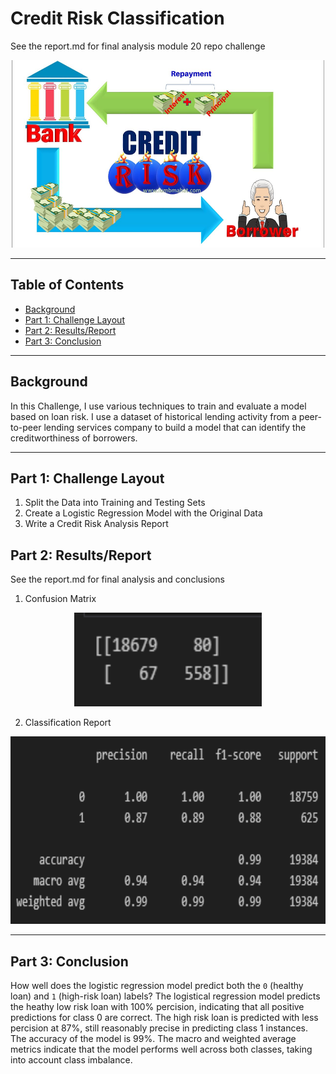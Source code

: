 # Credit Risk Classification

See the report.md for final analysis module 20 repo challenge

<p align="center">
<img src="Images/credit_pic.jpg" alt="crypto graphic" width="500" height="300"  >
</p>
  
---
## Table of Contents

- [Background](#background)
- [Part 1: Challenge Layout](#layout)
- [Part 2: Results/Report](#result)
- [Part 3: Conclusion](#conclusion)

---
## Background <a name="background"></a>

In this Challenge, I use various techniques to train and evaluate a model based on loan risk. I use a dataset of historical lending activity from a peer-to-peer lending services company to build a model that can identify the creditworthiness of borrowers.

---
## Part 1: Challenge Layout <a name="layout"></a>

1. Split the Data into Training and Testing Sets
2. Create a Logistic Regression Model with the Original Data
3. Write a Credit Risk Analysis Report

## Part 2: Results/Report <a name="result"></a>
See the report.md for final analysis and conclusions
1. Confusion Matrix
   
<p align="center">
<img src="Images/confusion_mat.png" alt="confusion_mat" width="300" height="150"  >
</p>

2.  Classification Report
   
<p align="center">
<img src="Images/classification_report.png" alt="classification_report" width="600" height="300"  >
</p> 

---
## Part 3: Conclusion <a name="conclusion"></a>   
How well does the logistic regression model predict both the `0` (healthy loan) and `1` (high-risk loan) labels?
 The logistical regression model predicts the heathy low risk loan with 100% percision, indicating that all positive predictions for class 0 are correct. The high risk loan is predicted with less percision at 87%, still reasonably precise in predicting class 1 instances. The accuracy of the model is 99%. The macro and weighted average metrics indicate that the model performs well across both classes, taking into account class imbalance.


